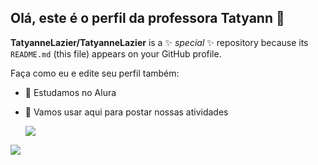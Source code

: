 ## Olá, este é o perfil da professora Tatyann 👋


**TatyanneLazier/TatyanneLazier** is a ✨ _special_ ✨ repository because its `README.md` (this file) appears on your GitHub profile.

Faça como eu e edite seu perfil também:

- 🔭 Estudamos no Alura 
- 🌱 Vamos usar aqui para postar nossas atividades

  ![]([https://tenor.com/pt-BR/view/spongebob-patrick-dancing-ballet-gif-8690542#:~:text=Spongebob%20Patrick%20GIF-,%E2%97%8F%20GIF%20SD,-%E2%97%8F%20GIF%20HD](https://media1.tenor.com/m/uz2nUuZmx1EAAAAC/spongebob-patrick.gif))
  

![](https://tenor.com/pt-BR/view/spongebob-patrick-dancing-ballet-gif-8690542#:~:text=Spongebob%20Patrick%20GIF-,%E2%97%8F%20GIF%20SD,-%E2%97%8F%20GIF%20HD)
<!--
-->
